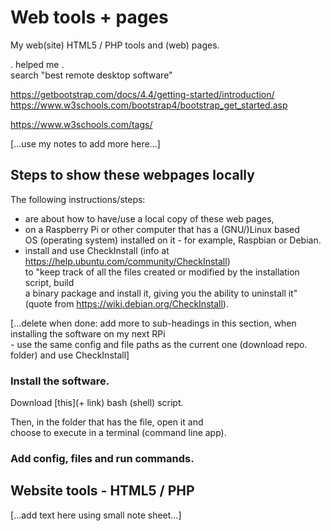 # Web tools + pages
My web(site) HTML5 / PHP tools and (web) pages.

. helped me .  
search "best remote desktop software"

https://getbootstrap.com/docs/4.4/getting-started/introduction/
https://www.w3schools.com/bootstrap4/bootstrap_get_started.asp

https://www.w3schools.com/tags/

\[...use my notes to add more here...]

## Steps to show these webpages locally

The following instructions/steps:
 - are about how to have/use a local copy of these web pages,
 - on a Raspberry Pi or other computer that has a (GNU/)Linux based  
 OS (operating system) installed on it - for example, Raspbian or Debian.
 - install and use CheckInstall (info at <https://help.ubuntu.com/community/CheckInstall>)  
 to "keep track of all the files created or modified by the installation script, build  
 a binary package and install it, giving you the ability to uninstall it"  
 (quote from <https://wiki.debian.org/CheckInstall>).

\[...delete when done: add more to sub-headings in this section, when installing the software on my next RPi  
 \- use the same config and file paths as the current one (download repo. folder) and use CheckInstall]

### Install the software.

Download [this]\(+ link) bash (shell) script.

Then, in the folder that has the file, open it and  
choose to execute in a terminal (command line app).

### Add config, files and run commands. 

## Website tools - HTML5 / PHP
\[...add text here using small note sheet...]
